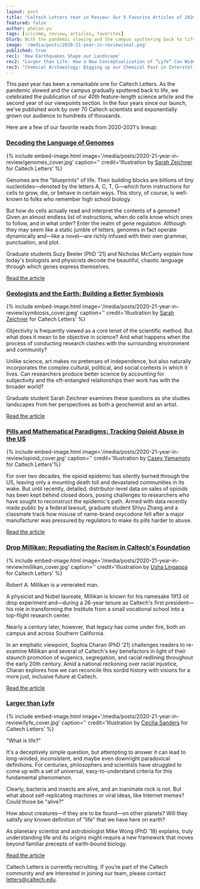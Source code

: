 ```yaml
---
layout: post
title: "Caltech Letters Year in Review: Our 5 Favorite Articles of 2020-2021"
featured: false
author: phelan-yu
tags: [scicomm, review, articles, favorites]
blurb: With the pandemic slowing and the campus sputtering back to life, we take a look back at our favorite reads from last year.
image: '/media/posts/2020-21-year-in-review/seal.png'
published: true
rec1: 'How Earthquakes Shape our Landscape'
rec2: "Larger than Life: How a New Conceptualization of “Lyfe” Can Widen Scientific Understanding"
rec3: "Chemical Archaeology: Digging up our Chemical Past in Interstellar Space"
---
```


This past year has been a remarkable one for Caltech Letters. As the pandemic slowed and the campus gradually sputtered back to life, we celebrated the publication of our 40th feature-length science article and the second year of our viewpoints section. In the four years since our launch, we've published work by over 70 Caltech scientists and exponentially grown our audience to hundreds of thousands.

Here are a few of our favorite reads from 2020-2021's lineup:


### [**Decoding the Language of Genomes**](https://caltechletters.github.io/science/decoding-the-language-of-genomes)

{% include embed-image.html image='/media/posts/2020-21-year-in-review/genomes_cover.jpg' caption=''
credit='Illustration by <a href="https://sarahzeichner.com" target="_blank">Sarah Zeichner</a> for Caltech Letters' %}

Genomes are the "blueprints" of life. Their building blocks are billions of tiny nucleotides—denoted by the letters A, C, T, G—which form instructions for cells to grow, die, or behave in certain ways.  This story, of course, is well-known to folks who remember high school biology.

But how do cells actually read and interpret the contents of a genome? Given an almost endless list of instructions, when do cells know which ones to follow, and in what order? Enter the realm of gene regulation. Although they may seem like a static jumble of letters, genomes in fact operate dynamically and—like a novel—are richly infused with their own grammar, punctuation, and plot.

Graduate students Suzy Beeler (PhD ‘21) and Nicholas McCarty explain how today's biologists and physicists decode the beautiful, chaotic language through which genes express themselves.

[Read the article](https://caltechletters.github.io/science/decoding-the-language-of-genomes)


### [**Geologists and the Earth: Building a Better Symbiosis**](https://caltechletters.github.io/viewpoints/geologic-symbiosis)

{% include embed-image.html image='/media/posts/2020-21-year-in-review/symbiosis_cover.jpeg' caption=''
credit='Illustration by <a href="https://sarahzeichner.com" target="_blank">Sarah Zeichner</a> for Caltech Letters' %}

Objectivity is frequently viewed as a core tenet of the scientific method. But what does it mean to be objective in science? And what happens when the process of conducting research clashes with the surrounding environment and community?

Unlike science, art makes no pretenses of independence, but also naturally incorporates the complex cultural, political, and social contexts in which it lives. Can researchers produce better science by accounting for subjectivity and the oft-entangled relationships their work has with the broader world?  

Graduate student Sarah Zeichner examines these questions as she studies landscapes from her perspectives as both a geochemist and an artist.

[Read the article](https://caltechletters.github.io/viewpoints/geologic-symbiosis)


### [**Pills and Mathematical Paradigms: Tracking Opioid Abuse in the US**](https://caltechletters.github.io/science/opioid-crisis)


{% include embed-image.html image='/media/posts/2020-21-year-in-review/opioid_cover.jpg' caption='' credit='Illustration by <a href="https://caseyyamamoto.rocks/" target="_blank">Casey Yamamoto</a> for Caltech Letters'%}

For over two decades, the opioid epidemic has silently burned through the US, leaving only a mounting death toll and devastated communities in its wake. But until recently, detailed, distributor-level data on sales of opioids has been kept behind closed doors, posing challenges to researchers who have sought to reconstruct the epidemic's path. Armed with data recently made public by a federal lawsuit, graduate student Shiyu Zhang and a classmate track how misuse of name-brand oxycodone fell after a major manufacturer was pressured by regulators to make its pills harder to abuse.  

[Read the article](https://caltechletters.github.io/science/opioid-crisis)


### [**Drop Millikan: Repudiating the Racism in Caltech's Foundation**](https://caltechletters.github.io/viewpoints/rename-millikan)

{% include embed-image.html image='/media/posts/2020-21-year-in-review/millikan_cover.jpg' caption=''
credit='Illustration by <a href="https://ushalingappa.com/" target="_blank">Usha Lingappa</a> for Caltech Letters' %}

Robert A. Millikan is a venerated man.

A physicist and Nobel laureate, Millikan is known for his namesake 1913 oil drop experiment and—during a 26-year tenure as Caltech's first president—his role in transforming the Institute from a small vocational school into a top-flight research center.

Nearly a century later, however, that legacy has come under fire, both on campus and across Southern California.

In an emphatic viewpoint, Sophia Charan (PhD ‘21) challenges readers to re-examine Millikan and several of Caltech's key benefactors in light of their staunch promotion of eugenics, segregation, and racial redlining throughout the early 20th century. Amid a national reckoning over racial injustice, Charan explores how we can reconcile this sordid history with visions for a more just, inclusive future at Caltech.


[Read the article](https://caltechletters.github.io/viewpoints/rename-millikan)


### [**Larger than Lyfe**](https://caltechletters.github.io/science/lyfe)

{% include embed-image.html image='/media/posts/2020-21-year-in-review/lyfe_cover.jpg' caption=''
credit='Illustration by <a href="https://www.ceciliaandthebedofbones.com/" target="_blank">Cecilia Sanders</a> for Caltech Letters' %}

"What is life?"

It's a deceptively simple question, but attempting to answer it can lead to long-winded, inconsistent, and maybe even downright paradoxical definitions. For centuries, philosophers and scientists have struggled to come up with a set of universal, easy-to-understand criteria for this fundamental phenomenon.

Clearly, bacteria and insects are alive, and an inanimate rock is not. But what about self-replicating machines or viral ideas, like Internet memes? Could those be "alive?"

How about creatures—if they are to be found—on other planets? Will they satisfy any known definition of "life" that we have here on earth?

As planetary scientist and astrobiologist Mike Wong (PhD '18) explains, truly understanding life and its origins might require a new framework that moves beyond familiar precepts of earth-bound biology.   

[Read the article](https://caltechletters.github.io/science/lyfe)

Caltech Letters is currently recruiting. If you’re part of the Caltech community and are interested in joining our team, please contact [letters@caltech.edu](mailto:letters@caltech.edu).
